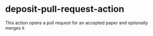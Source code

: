 # deposit-pull-request-action
This action opens a pull request for an accepted paper and optionally merges it
